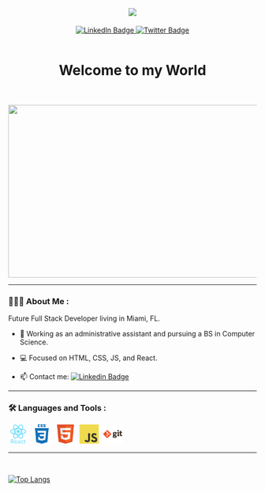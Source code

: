<div id="gif" align= center>
  <img src="https://media.giphy.com/media/800iiDTaNNFOwytONV/giphy.gif" width="180"/>
</div>
<br>

<div id="badges" align= center>
  <a href="https://www.linkedin.com/in/will-berry-38798391/">
    <img src="https://img.shields.io/badge/LinkedIn-blue?style=for-the-badge&logo=linkedin&logoColor=white" alt="LinkedIn Badge"/>
  </a>
  
  <a href="https://twitter.com/EasyRawlins_">
    <img src="https://img.shields.io/badge/Twitter-blue?style=for-the-badge&logo=twitter&logoColor=white" alt="Twitter Badge"/>
  </a>
</div>
<br>

<div align= center> <h1> Welcome to my World </h1> </div>
<br>
<br>

<div align="center">
  <img src="https://media2.giphy.com/media/10zxDv7Hv5RF9C/giphy.gif?cid=ecf05e478i91th0ang5yk1euk7np3xml0ec8w12179c2ww9m&rid=giphy.gif&ct=g" 
       align= center width="800" height="350"/>
</div>

---

###  🧑🏾‍💻 About Me :
Future Full Stack Developer living in Miami, FL.

- 📓 Working as an administrative assistant and pursuing a BS in Computer Science.

- 💻 Focused on HTML, CSS, JS, and React.

- :mailbox: Contact me:  [![Linkedin Badge](https://img.shields.io/badge/-LinkedIn-blue?style=flat&logo=Linkedin&logoColor=white)](](https://www.linkedin.com/in/will-berry-38798391/)your-linkedin-url)

---

### :hammer_and_wrench: Languages and Tools :

<div>
  <img src="https://github.com/devicons/devicon/blob/master/icons/react/react-original-wordmark.svg" title="React" alt="React" width="40" height="40"/>&nbsp;
  <img src="https://github.com/devicons/devicon/blob/master/icons/css3/css3-plain-wordmark.svg"  title="CSS3" alt="CSS" width="40" height="40"/>&nbsp;
  <img src="https://github.com/devicons/devicon/blob/master/icons/html5/html5-original.svg" title="HTML5" alt="HTML" width="40" height="40"/>&nbsp;
  <img src="https://github.com/devicons/devicon/blob/master/icons/javascript/javascript-original.svg" title="JavaScript" alt="JavaScript" width="40" height="40"/>&nbsp;
  <img src="https://github.com/devicons/devicon/blob/master/icons/git/git-original-wordmark.svg" title="Git" **alt="Git" width="40" height="40"/>
</div>

---

<br>

[![Top Langs](https://github-readme-stats.vercel.app/api/top-langs/?username=Will-92&layout=compact&theme=vision-friendly-dark)](https://github.com/anuraghazra/github-readme-stats)
